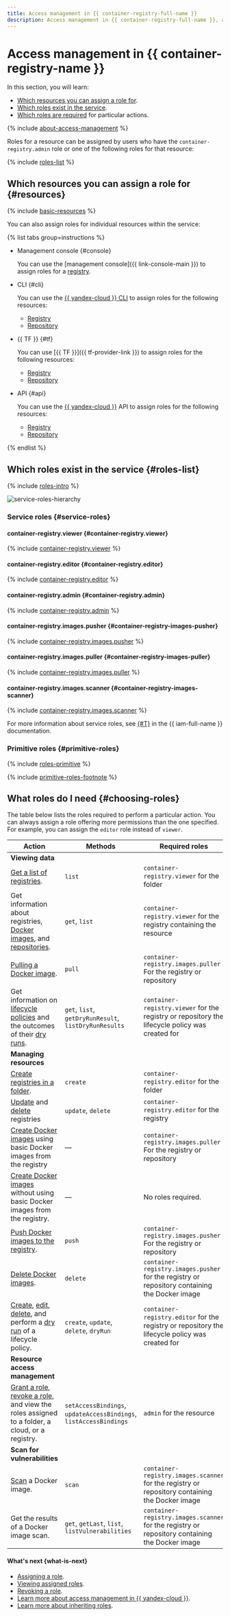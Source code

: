 ```yaml
---
title: Access management in {{ container-registry-full-name }}
description: Access management in {{ container-registry-full-name }}, a service for Docker image storage and distribution. This section describes the resources for which you can assign a role, the roles existing in the service, and the roles required to perform a particular action.
---
```


# Access management in {{ container-registry-name }}

In this section, you will learn:
* [Which resources you can assign a role for](#resources).
* [Which roles exist in the service](#roles-list).
* [Which roles are required](#choosing-roles) for particular actions.

{% include [about-access-management](../../_includes/iam/about-access-management.md) %}

Roles for a resource can be assigned by users who have the `container-registry.admin` role or one of the following roles for that resource:

{% include [roles-list](../../_includes/iam/roles-list.md) %}

## Which resources you can assign a role for {#resources}

{% include [basic-resources](../../_includes/iam/basic-resources-for-access-control.md) %}

You can also assign roles for individual resources within the service:

{% list tabs group=instructions %}

- Management console {#console}

  You can use the [management console]({{ link-console-main }}) to assign roles for a [registry](../concepts/registry.md).

- CLI {#cli}

  You can use the [{{ yandex-cloud }} CLI](../../cli/cli-ref/container/cli-ref/index.md) to assign roles for the following resources:

  * [Registry](../concepts/registry.md)
  * [Repository](../concepts/repository.md)

- {{ TF }} {#tf}

  You can use [{{ TF }}]({{ tf-provider-link }}) to assign roles for the following resources:

  * [Registry](../concepts/registry.md)
  * [Repository](../concepts/repository.md)

- API {#api}

  You can use the [{{ yandex-cloud }}](../api-ref/authentication.md) API to assign roles for the following resources:

  * [Registry](../concepts/registry.md)
  * [Repository](../concepts/repository.md)

{% endlist %}

## Which roles exist in the service {#roles-list}

{% include [roles-intro](../../_includes/roles-intro.md) %}

![service-roles-hierarchy](../../_assets/container-registry/service-roles-hierarchy.svg)

### Service roles {#service-roles}

#### container-registry.viewer {#container-registry.viewer}

{% include [container-registry.viewer](../../_roles/container-registry/viewer.md) %}

#### container-registry.editor {#container-registry.editor}

{% include [container-registry.editor](../../_roles/container-registry/editor.md) %}

#### container-registry.admin {#container-registry.admin}

{% include [container-registry.admin](../../_roles/container-registry/admin.md) %}

#### container-registry.images.pusher {#container-registry-images-pusher}

{% include [container-registry.images.pusher](../../_roles/container-registry/images/pusher.md) %}

#### container-registry.images.puller {#container-registry-images-puller}

{% include [container-registry.images.puller](../../_roles/container-registry/images/puller.md) %}

#### container-registry.images.scanner {#container-registry-images-scanner}

{% include [container-registry.images.scanner](../../_roles/container-registry/images/scanner.md) %}

For more information about service roles, see [{#T}](../../iam/concepts/access-control/roles.md) in the {{ iam-full-name }} documentation.

### Primitive roles {#primitive-roles}

{% include [roles-primitive](../../_includes/roles-primitive.md) %}

{% include [primitive-roles-footnote](../../_includes/primitive-roles-footnote.md) %}

## What roles do I need {#choosing-roles}

The table below lists the roles required to perform a particular action. You can always assign a role offering more permissions than the one specified. For example, you can assign the `editor` role instead of `viewer`.


Action | Methods | Required roles
--- | --- | ---
**Viewing data** |
[Get a list of registries](../operations/registry/registry-list.md). | `list` | `container-registry.viewer` for the folder
Get information about registries, [Docker images](../operations/docker-image/docker-image-list.md), and [repositories](../operations/repository/repository-list.md). | `get`, `list` | `container-registry.viewer` for the registry containing the resource
[Pulling a Docker image](../operations/docker-image/docker-image-pull.md). | `pull` | `container-registry.images.puller`<br>For the registry or repository
Get information on [lifecycle policies](../operations/lifecycle-policy/lifecycle-policy-list.md) and the outcomes of their [dry runs](../operations/lifecycle-policy/lifecycle-policy-dry-run.md). | `get`, `list`, `getDryRunResult`, `listDryRunResults`| `container-registry.viewer` for the registry or repository the lifecycle policy was created for
**Managing resources** |
[Create registries in a folder](../operations/registry/registry-create.md). | `create` | `container-registry.editor` for the folder
[Update](../operations/registry/registry-update.md) and [delete](../operations/registry/registry-delete.md) registries | `update`, `delete` | `container-registry.editor` for the registry
[Create Docker images](../operations/docker-image/docker-image-create.md) using basic Docker images from the registry | — | `container-registry.images.puller`<br>For the registry or repository
[Create Docker images](../operations/docker-image/docker-image-create.md) without using basic Docker images from the registry. | — | No roles required.
[Push Docker images to the registry](../operations/docker-image/docker-image-push.md). | `push` | `container-registry.images.pusher`<br>For the registry or repository
[Delete Docker images](../operations/docker-image/docker-image-delete.md). | `delete` | `container-registry.images.pusher` for the registry or repository containing the Docker image
[Create](../operations/lifecycle-policy/lifecycle-policy-create.md), [edit](../operations/lifecycle-policy/lifecycle-policy-update.md), [delete](../operations/lifecycle-policy/lifecycle-policy-delete.md), and perform a [dry run](../operations/lifecycle-policy/lifecycle-policy-dry-run.md) of a lifecycle policy. | `create`, `update`, `delete`, `dryRun` | `container-registry.editor` for the registry or repository the lifecycle policy was created for
**Resource access management** |
[Grant a role](../../iam/operations/roles/grant.md), [revoke a role](../../iam/operations/roles/revoke.md), and view the roles assigned to a folder, a cloud, or a registry. | `setAccessBindings`, `updateAccessBindings`, `listAccessBindings` | `admin` for the resource
**Scan for vulnerabilities** |
[Scan](../operations/scanning-docker-image.md) a Docker image. | `scan` | `container-registry.images.scanner` for the registry or repository containing the Docker image
Get the results of a Docker image scan. | `get`, `getLast`, `list`, `listVulnerabilities` | `container-registry.images.scanner` for the registry or repository containing the Docker image



#### What's next {what-is-next}

* [Assigning a role](../operations/roles/grant.md).
* [Viewing assigned roles](../operations/roles/get-assigned-roles.md).
* [Revoking a role](../operations/roles/revoke.md).
* [Learn more about access management in {{ yandex-cloud }}](../../iam/concepts/access-control/index.md).
* [Learn more about inheriting roles](../../resource-manager/concepts/resources-hierarchy.md#access-rights-inheritance).